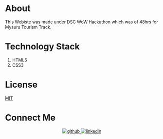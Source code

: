 # About 
This Webiste was made under DSC WoW Hackathon which was of 48hrs for Mysuru Tourism Track.

# Technology Stack
<ol>
  <li>HTML5</li>
  <li>CSS3</li>
</ol>

# License
[MIT](https://github.com/swapnilsparsh/MysuruTourism/blob/master/LICENSE)

# Connect Me 
<div align="center">
<a href="https://github.com/swapnilsparsh" target="_blank">
<img src=https://img.shields.io/badge/github-%2324292e.svg?&style=for-the-badge&logo=github&logoColor=white alt=github style="margin-bottom: 5px;" />
</a>
<a href="https://www.linkedin.com/in/swapnil-srivastava-sparsh/" target="_blank">
<img src=https://img.shields.io/badge/linkedin-%231E77B5.svg?&style=for-the-badge&logo=linkedin&logoColor=white alt=linkedin style="margin-bottom: 5px;" />
</a> 
</div>
